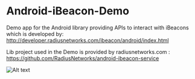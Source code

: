 Android-iBeacon-Demo
====================

Demo app for the Android library providing APIs to interact with iBeacons which is developed by:  http://developer.radiusnetworks.com/ibeacon/android/index.html



Lib project used in the Demo is provided by radiusnetworks.com : 
https://github.com/RadiusNetworks/android-ibeacon-service

![Alt text](Android-iBeacon-Demo/screenshot.png "Screen Shot")
